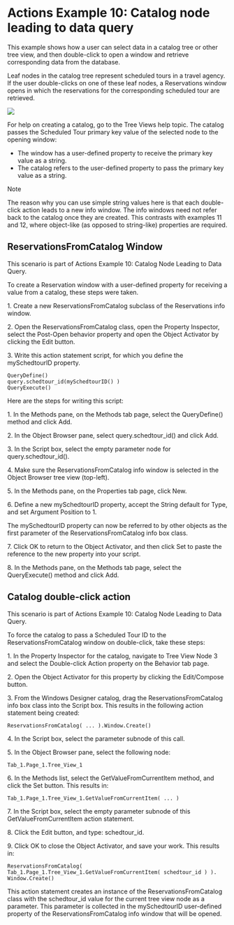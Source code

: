 # Actions Example 10: Catalog node leading to data query

This example shows how a user can select data in a catalog tree or other tree view, and then double-click to open a window and retrieve corresponding data from the database.

Leaf nodes in the catalog tree represent scheduled tours in a travel agency. If the user double-clicks on one of these leaf nodes, a Reservations window opens in which the reservations for the corresponding scheduled tour are retrieved.

![](/api/Desktop%20UIs/Scripting%20in%20USoft%20Windows%20Designer/assets/50f13a8b-fc52-478b-90c9-a600d9d7eb95.jpg)

For help on creating a catalog, go to the Tree Views help topic. The catalog passes the Scheduled Tour primary key value of the selected node to the opening window:

- The window has a user-defined property to receive the primary key value as a string.
- The catalog refers to the user-defined property to pass the primary key value as a string.

> [!NOTE]
> The reason why you can use simple string values here is that each double-click action leads to a new info window. The info windows need not refer back to the catalog once they are created. This contrasts with examples 11 and 12, where object-like (as opposed to string-like) properties are required.

## ReservationsFromCatalog Window

This scenario is part of Actions Example 10: Catalog Node Leading to Data Query.

To create a Reservation window with a user-defined property for receiving a value from a catalog, these steps were taken.

1. Create a new ReservationsFromCatalog subclass of the Reservations info window.

2. Open the ReservationsFromCatalog class, open the Property Inspector, select the Post-Open behavior property and open the Object Activator by clicking the Edit button.

3. Write this action statement script, for which you define the mySchedtourID property.

```
QueryDefine()
query.schedtour_id(mySchedtourID() )
QueryExecute()

```

Here are the steps for writing this script:

1. In the Methods pane, on the Methods tab page, select the QueryDefine() method and click Add.

2. In the Object Browser pane, select query.schedtour_id() and click Add.

3. In the Script box, select the empty parameter node for query.schedtour_id().

4. Make sure the ReservationsFromCatalog info window is selected in the Object Browser tree view (top-left).

5. In the Methods pane, on the Properties tab page, click New.

6. Define a new mySchedtourID property, accept the String default for Type, and set Argument Position to 1.

The mySchedtourID property can now be referred to by other objects as the first parameter of the ReservationsFromCatalog info box class.

7. Click OK to return to the Object Activator, and then click Set to paste the reference to the new property into your script.

8. In the Methods pane, on the Methods tab page, select the QueryExecute() method and click Add.

## Catalog double-click action

This scenario is part of Actions Example 10: Catalog Node Leading to Data Query.

To force the catalog to pass a Scheduled Tour ID to the ReservationsFromCatalog window on double-click, take these steps:

1. In the Property Inspector for the catalog, navigate to Tree View Node 3 and select the Double-click Action property on the Behavior tab page.

2. Open the Object Activator for this property by clicking the Edit/Compose button.

3. From the Windows Designer catalog, drag the ReservationsFromCatalog info box class into the Script box. This results in the following action statement being created:

```
ReservationsFromCatalog( ... ).Window.Create()
```

4. In the Script box, select the parameter subnode of this call.

5. In the Object Browser pane, select the following node:

```
Tab_1.Page_1.Tree_View_1
```

6. In the Methods list, select the GetValueFromCurrentItem method, and click the Set button. This results in:

```
Tab_1.Page_1.Tree_View_1.GetValueFromCurrentItem( ... )
```

7. In the Script box, select the empty parameter subnode of this GetValueFromCurrentItem action statement.

8. Click the Edit button, and type: schedtour_id.

9. Click OK to close the Object Activator, and save your work. This results in:

```
ReservationsFromCatalog( Tab_1.Page_1.Tree_View_1.GetValueFromCurrentItem( schedtour_id ) ).
Window.Create()

```

This action statement creates an instance of the ReservationsFromCatalog class with the schedtour_id value for the current tree view node as a parameter. This parameter is collected in the mySchedtourID user-defined property of the ReservationsFromCatalog info window that will be opened.
